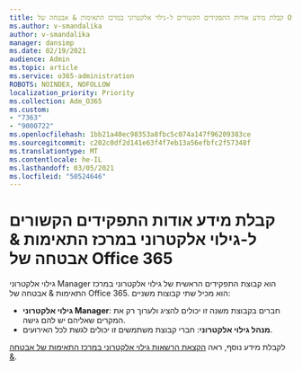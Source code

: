 ```yaml
---
title: קבלת מידע אודות התפקידים הקשורים ל-גילוי אלקטרוני במרכז התאימות & אבטחה של Office 365
ms.author: v-smandalika
author: v-smandalika
manager: dansimp
ms.date: 02/19/2021
audience: Admin
ms.topic: article
ms.service: o365-administration
ROBOTS: NOINDEX, NOFOLLOW
localization_priority: Priority
ms.collection: Adm_O365
ms.custom:
- "7363"
- "9000722"
ms.openlocfilehash: 1bb21a40ec98353a8fbc5c074a147f96209383ce
ms.sourcegitcommit: c202c0df2d141e63f4f7eb13a56efbfc2f57348f
ms.translationtype: MT
ms.contentlocale: he-IL
ms.lasthandoff: 03/05/2021
ms.locfileid: "50524646"
---
```

# <a name="learn-about-ediscovery-related-roles-in-the-office-365-security--compliance-center"></a>קבלת מידע אודות התפקידים הקשורים ל-גילוי אלקטרוני במרכז התאימות & אבטחה של Office 365

גילוי אלקטרוני Manager הוא קבוצת התפקידים הראשית של גילוי אלקטרוני במרכז התאימות & אבטחה של Office 365. הוא מכיל שתי קבוצות משניים:

- **גילוי אלקטרוני Manager**: חברים בקבוצת משנה זו יכולים להציג ולערוך רק את המקרים שאליהם יש להם גישה.
- **מנהל גילוי אלקטרוני**: חברי קבוצת משתמשים זו יכולים לגשת לכל האירועים.

לקבלת מידע נוסף, ראה [הקצאת הרשאות גילוי אלקטרוני במרכז התאימות של אבטחה &](https://docs.microsoft.com/microsoft-365/compliance/assign-ediscovery-permissions).